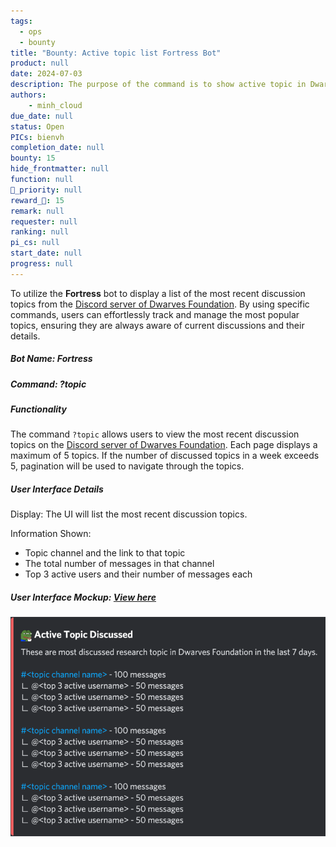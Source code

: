 ```yaml
---
tags: 
  - ops
  - bounty
title: "Bounty: Active topic list Fortress Bot"
product: null
date: 2024-07-03
description: The purpose of the command is to show active topic in Dwarves community. 
authors: 
    - minh_cloud
due_date: null
status: Open
PICs: bienvh
completion_date: null
bounty: 15
hide_frontmatter: null
function: null
🔺_priority: null
reward_🧊: 15
remark: null
requester: null
ranking: null
pi_cs: null
start_date: null
progress: null
---
```

To utilize the **Fortress** bot to display a list of the most recent discussion topics from the [Discord server of Dwarves Foundation](https://discord.gg/aze7Adce). By using specific commands, users can effortlessly track and manage the most popular topics, ensuring they are always aware of current discussions and their details.

##### Bot Name: Fortress

##### Command: ?topic

##### Functionality

The command `?topic` allows users to view the most recent discussion topics on the [Discord server of Dwarves Foundation](https://discord.gg/aze7Adce). Each page displays a maximum of 5 topics. If the number of discussed topics in a week exceeds 5, pagination will be used to navigate through the topics.

##### User Interface Details
Display: The UI will list the most recent discussion topics.

Information Shown:
- Topic channel and the link to that topic
- The total number of messages in that channel
- Top 3 active users and their number of messages each


##### User Interface Mockup: [View here](https://share.discohook.app/go/h78hfx6q)
![](assets/topic_list.png)
